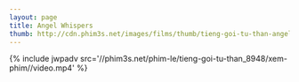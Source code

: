```yaml
---
layout: page
title: Angel Whispers
thumb: http://cdn.phim3s.net/images/films/thumb/tieng-goi-tu-than-angel-whispers-2015.jpg
---
```

{% include jwpadv src='//phim3s.net/phim-le/tieng-goi-tu-than_8948/xem-phim//video.mp4' %}